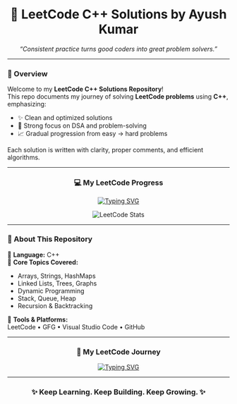 <!-- ======================================= -->
<!-- 🚀 LeetCode C++ Solutions by Ayush Kumar -->
<!-- ======================================= -->

<h1 align="center">🚀 LeetCode C++ Solutions by Ayush Kumar</h1>

<p align="center">
  <em>“Consistent practice turns good coders into great problem solvers.”</em>
</p>

---

### 🧩 Overview

Welcome to my **LeetCode C++ Solutions Repository**!  
This repo documents my journey of solving **LeetCode problems** using **C++**, emphasizing:
- ✨ Clean and optimized solutions  
- 🧠 Strong focus on DSA and problem-solving  
- 📈 Gradual progression from easy → hard problems  

Each solution is written with clarity, proper comments, and efficient algorithms.

---

<div align="center">

### 💻 My LeetCode Progress

[![Typing SVG](https://readme-typing-svg.demolab.com?font=Fira+Code&weight=600&size=22&pause=1000&color=1ABC9C&center=true&vCenter=true&width=600&lines=450%2B+Problems+Solved;Focused+on+DSA+and+Optimization;Consistent+Every+Day+💪)](https://git.io/typing-svg)

![LeetCode Stats](https://leetcard.jacoblin.cool/ayu_kmr?theme=dark&ext=contest&border=1)

</div>

---

### 🧠 About This Repository

📘 **Language:** C++  
🧮 **Core Topics Covered:**  
- Arrays, Strings, HashMaps  
- Linked Lists, Trees, Graphs  
- Dynamic Programming  
- Stack, Queue, Heap  
- Recursion & Backtracking  

🧰 **Tools & Platforms:**  
LeetCode • GFG • Visual Studio Code • GitHub  

---

<div align="center">

### 🌟 My LeetCode Journey

[![Typing SVG](https://readme-typing-svg.demolab.com?font=Fira+Code&weight=600&size=22&pause=1000&color=00C0FF&center=true&vCenter=true&width=600&lines=Ayush+Kumar's+LeetCode+Journey;450%2B+DSA+Questions+Solved;Building+Logic+Everyday+🔥;Striving+for+Perfection+in+Code+💻)](https://git.io/typing-svg)

</div>

---

<h3 align="center">✨ Keep Learning. Keep Building. Keep Growing. ✨</h3>
